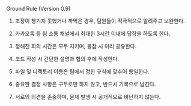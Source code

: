 Ground Rule (Version 0.9)

1. 조장이 챙기지 못했거나 까먹은 경우, 팀원들이 적극적으로 알려주고 보완한다.

2. 카카오톡 등 팀 소통 채널에서 최대한 3시간 이내에 답장을 하도록 한다.

3. 정해진 회의 시간은 모두 지키며, 불참 시 미리 공유한다.

4. 코드 작성 시 간단한 설명과 합의 후에 작성한다.

5. 파일 및 디렉토리 이름은 팀에서 정한 규칙에 맞추어 통일한다.

6. 중요한 결정 사항은 구두로만 하지 않고, 반드시 기록으로 남긴다.

7. 서로의 의견을 존중하며, 문제 발생 시 공개적으로 비난하지 않는다.
